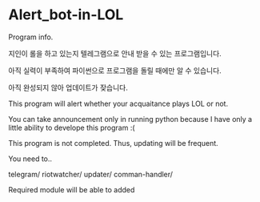 # Alert_bot-in-LOL

Program info.

지인이 롤을 하고 있는지 텔레그램으로 안내 받을 수 있는 프로그램입니다.

아직 실력이 부족하여 파이썬으로 프로그램을 돌릴 때에만 알 수 있습니다.

아직 완성되지 않아 업데이트가 잦습니다.

This program will alert whether your acquaitance plays LOL or not.

You can take announcement only in running python because I have only a little ability to develope this program :(

This program is not completed. Thus, updating will be frequent.


You need to..

telegram/
riotwatcher/
updater/
comman-handler/

Required module will be able to added
